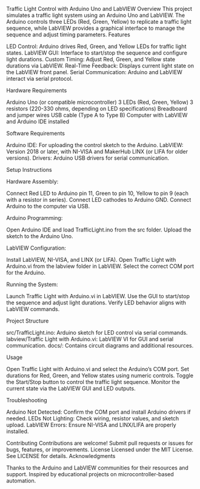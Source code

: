 
Traffic Light Control with Arduino Uno and LabVIEW
Overview
This project simulates a traffic light system using an Arduino Uno and LabVIEW. The Arduino controls three LEDs (Red, Green, Yellow) to replicate a traffic light sequence, while LabVIEW provides a graphical interface to manage the sequence and adjust timing parameters.
Features

LED Control: Arduino drives Red, Green, and Yellow LEDs for traffic light states.
LabVIEW GUI: Interface to start/stop the sequence and configure light durations.
Custom Timing: Adjust Red, Green, and Yellow state durations via LabVIEW.
Real-Time Feedback: Displays current light state on the LabVIEW front panel.
Serial Communication: Arduino and LabVIEW interact via serial protocol.

Hardware Requirements

Arduino Uno (or compatible microcontroller)
3 LEDs (Red, Green, Yellow)
3 resistors (220-330 ohms, depending on LED specifications)
Breadboard and jumper wires
USB cable (Type A to Type B)
Computer with LabVIEW and Arduino IDE installed

Software Requirements

Arduino IDE: For uploading the control sketch to the Arduino.
LabVIEW: Version 2018 or later, with NI-VISA and MakerHub LINX (or LIFA for older versions).
Drivers: Arduino USB drivers for serial communication.

Setup Instructions

Hardware Assembly:

Connect Red LED to Arduino pin 11, Green to pin 10, Yellow to pin 9 (each with a resistor in series).
Connect LED cathodes to Arduino GND.
Connect Arduino to the computer via USB.


Arduino Programming:

Open Arduino IDE and load TrafficLight.ino from the src folder.
Upload the sketch to the Arduino Uno.


LabVIEW Configuration:

Install LabVIEW, NI-VISA, and LINX (or LIFA).
Open Traffic Light with Arduino.vi from the labview folder in LabVIEW.
Select the correct COM port for the Arduino.


Running the System:

Launch Traffic Light with Arduino.vi in LabVIEW.
Use the GUI to start/stop the sequence and adjust light durations.
Verify LED behavior aligns with LabVIEW commands.



Project Structure

src/TrafficLight.ino: Arduino sketch for LED control via serial commands.
labview/Traffic Light with Arduino.vi: LabVIEW VI for GUI and serial communication.
docs/: Contains circuit diagrams and additional resources.

Usage

Open Traffic Light with Arduino.vi and select the Arduino’s COM port.
Set durations for Red, Green, and Yellow states using numeric controls.
Toggle the Start/Stop button to control the traffic light sequence.
Monitor the current state via the LabVIEW GUI and LED outputs.

Troubleshooting

Arduino Not Detected: Confirm the COM port and install Arduino drivers if needed.
LEDs Not Lighting: Check wiring, resistor values, and sketch upload.
LabVIEW Errors: Ensure NI-VISA and LINX/LIFA are properly installed.

Contributing
Contributions are welcome! Submit pull requests or issues for bugs, features, or improvements.
License
Licensed under the MIT License. See LICENSE for details.
Acknowledgments

Thanks to the Arduino and LabVIEW communities for their resources and support.
Inspired by educational projects on microcontroller-based automation.
